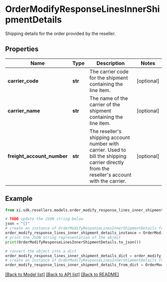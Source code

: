 # OrderModifyResponseLinesInnerShipmentDetails

Shipping details for the order provided by the reseller.

## Properties

Name | Type | Description | Notes
------------ | ------------- | ------------- | -------------
**carrier_code** | **str** | The carrier code for the shipment containing the line item. | [optional] 
**carrier_name** | **str** | The name of the carrier of the shipment containing the line item. | [optional] 
**freight_account_number** | **str** | The reseller&#39;s shipping account number with carrier. Used to bill the shipping carrier directly from the reseller&#39;s account with the carrier. | [optional] 

## Example

```python
from xi.sdk.resellers.models.order_modify_response_lines_inner_shipment_details import OrderModifyResponseLinesInnerShipmentDetails

# TODO update the JSON string below
json = "{}"
# create an instance of OrderModifyResponseLinesInnerShipmentDetails from a JSON string
order_modify_response_lines_inner_shipment_details_instance = OrderModifyResponseLinesInnerShipmentDetails.from_json(json)
# print the JSON string representation of the object
print(OrderModifyResponseLinesInnerShipmentDetails.to_json())

# convert the object into a dict
order_modify_response_lines_inner_shipment_details_dict = order_modify_response_lines_inner_shipment_details_instance.to_dict()
# create an instance of OrderModifyResponseLinesInnerShipmentDetails from a dict
order_modify_response_lines_inner_shipment_details_from_dict = OrderModifyResponseLinesInnerShipmentDetails.from_dict(order_modify_response_lines_inner_shipment_details_dict)
```
[[Back to Model list]](../README.md#documentation-for-models) [[Back to API list]](../README.md#documentation-for-api-endpoints) [[Back to README]](../README.md)


